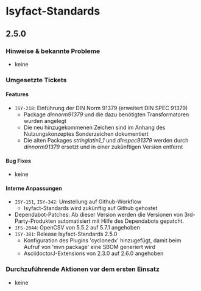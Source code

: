 # Isyfact-Standards

## 2.5.0
### Hinweise & bekannte Probleme
- keine

### Umgesetzte Tickets
#### Features
- `ISY-218`: Einführung der DIN Norm 91379 (erweitert DIN SPEC 91379)
  * Package _dinnorm91379_ und die dazu benötigten Transformatoren wurden angelegt
  * Die neu hinzugekommenen Zeichen sind im Anhang des Nutzungskonzeptes Sonderzeichen dokumentiert
  * Die alten Packages _stringlatin1_1_ und _dinspec91379_ werden durch _dinnorm91379_ ersetzt und in einer zukünftigen Version entfernt

#### Bug Fixes
- keine

#### Interne Anpassungen
- `ISY-151`, `ISY-342`: Umstellung auf Github-Workflow
  * Isyfact-Standards wird zukünftig auf Github gehostet
- Dependabot-Patches: Ab dieser Version werden die Versionen von 3rd-Party-Produkten automatisiert mit Hilfe des Dependabots gepatcht.
- `IFS-2044`: OpenCSV von 5.5.2 auf 5.7.1 angehoben
- `ISY-381`: Release Isyfact-Standards 2.5.0
  * Konfiguration des Plugins 'cyclonedx' hinzugefügt, damit beim Aufruf von 'mvn package' eine SBOM generiert wird
  * AsciidoctorJ-Extensions von 2.3.0 auf 2.6.0 angehoben

### Durchzuführende Aktionen vor dem ersten Einsatz
- keine